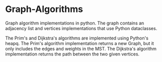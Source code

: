 # Graph-Algorithms
Graph algorithm implementations in python. The graph contains an adjacency list and vertices implementations that use Python dataclasses.

The Prim's and Dijkstra's algorithms are implemented using Python's heapq. The Prim's algorithm implementation returns a new Graph, but it only includes the edges and weights in the MST. The Dijkstra's algorithm implementation returns the path between the two given vertices.
